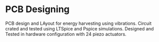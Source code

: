 # PCB Designing
 PCB design and LAyout for energy harvesting using vibrations. Circuit crated and tested using LTSpice and Pspice simulations. Designed and Tested in hardware configuration with 24 piezo actuators.
